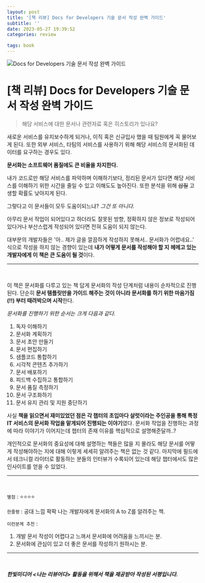```yaml
---
layout: post
title: '[책 리뷰] Docs for Developers 기술 문서 작성 완벽 가이드'
subtitle: ''
date: 2023-05-27 19:39:52
categories: review

tags: book
---
```


![Docs for Developers 기술 문서 작성 완벽 가이드](https://blog.kakaocdn.net/dn/Kw2ae/btsgDKHOnm5/VKtKXTR0ixR4twpyD0kXWk/img.png)

# [책 리뷰] Docs for Developers 기술 문서 작성 완벽 가이드

> 해당 서비스에 대한 문서나 관련자료 혹은 히스토리가 있나요?

새로운 서비스를 유지보수하게 되거나, 이직 혹은 신규입사 했을 때 팀원에게 꼭 물어보게 된다. 또한 외부 서비스, 타팀의 서비스를 사용하기 위해 해당 서비스의 문서화된 데이터를 요구하는 경우도 있다.

**문서화는 소프트웨어 품질에도 큰 비율을 차지한다.**

내가 코드로만 해당 서비스를 파악하며 이해하기보다, 정리된 문서가 있다면 해당 서비스를 이해하기 위한 시간을 줄일 수 있고 이해도도 높아진다. 또한 분석을 위해 ~~삽질~~ 고생할 확률도 낮아지게 된다.

그렇다고 이 문서들이 모두 도움이되느냐? _그건 또 아니다._

아무리 문서 작업이 되어있다고 하더라도 잘못된 방향, 정확하지 않은 정보로 작성되어 있다거나 부산스럽게 작성되어 있다면 전혀 도움이 되지 않는다.

대부분의 개발자들은 '아.. 제가 글을 깔끔하게 작성하지 못해서.. 문서화가 어렵네요..' 식으로 작성을 하지 않는 경향이 있는데 **내가 어떻게 문서를 작성해야 할 지 헤메고 있는 개발자에게 이 책은 큰 도움이 될 것**이다.

---

<br/>

이 책은 문서화를 다루고 있는 책 답게 문서화의 작성 단계처럼 내용이 순차적으로 진행된다. 단순히 **문서 템플릿만을 가이드 해주는 것이 아니라 문서화를 하기 위한 마음가짐(!!) 부터 때려박으며 시작**한다.

_문서화를 진행하기 위한 순서는 크게 다음과 같다._

1. 독자 이해하기
2. 문서화 계획하기
3. 문서 초안 만들기
4. 문서 편집하기
5. 샘플코드 통합하기
6. 시각적 콘텐츠 추가하기
7. 문서 배포하기
8. 피드백 수집하고 통합하기
9. 문서 품질 측정하기
10. 문서 구조화하기
11. 문서 유지 관리 및 지원 중단하기

사실 **책을 읽으면서 재미있었던 점은 각 챕터의 초입마다 살럿이라는 주인공을 통해 특정 IT 서비스의 문서화 작업을 맡게되어 진행되는 이야기**였다. 문서화 작업을 진행하는 과정에 따라 이야기가 이어지는데 챕터의 존재 이유를 핵심적으로 설명해준달까..?

개인적으로 문서화의 중요성에 대해 설명하는 책들은 많을 지 몰라도 해당 문서를 어떻게 작성해야하는 지에 대해 이렇게 세세히 알려주는 책은 없는 것 같다. 마지막에 필드에서 테크니컬 라이터로 활동하는 분들의 인터뷰가 수록되어 있는데 해당 챕터에서도 많은 인사이트를 얻을 수 있었다.

---

<br/>

`별점` : ⭐️⭐️⭐️⭐️

`한줄평` : 공대 느낌 팍팍 나는 개발자에게 문서화의 A to Z를 알려주는 책.

`이런분께 추천` :

1. 개발 문서 작성이 어렵다고 느껴서 문서화에 어려움을 느끼시는 분.
2. 문서화에 관심이 있고 더 좋은 문서를 작성하기 원하시는 분.

---

<br/>

_**한빛미디어 \<나는 리뷰어다\> 활동을 위해서 책을 제공받아 작성된 서평입니다.**_
